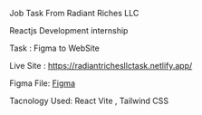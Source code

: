Job Task From Radiant Riches LLC

Reactjs Development internship

Task : Figma to WebSite

Live Site :  https://radiantrichesllctask.netlify.app/

Figma File: [Figma](https://www.figma.com/proto/5aLPCUKLWbxISQReS6dHsu/NextJs%2FReactJs-Assignment?type=design&node-id=601-10&t=H43FK3ye4PzUmKgQ-0&scaling=min-zoom&page-id=1669%3A162202)

Tacnology Used: React Vite , Tailwind CSS
